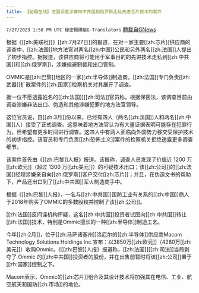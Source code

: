 ```yaml
---
title: 【秘翻在线】法国调查涉嫌向中共国和俄罗斯走私先进芯片技术的案件
---
```

`7/27/2023 1:58 PM UTC 秘密翻譯組G-Translators` [轉載自GNews](https://gnews.org/articles/1492323)

根据《[[zh:美联社]]》[[zh:7月27日]]的报道，在对一家主要[[zh:芯片]]供应商的调查中，[[zh:法国]]地方法官对两名[[zh:中国]]公民和另外两名[[zh:法国]]人提出了初步指控。据报道，该供应商将可能用于军事目的的先进技术走私到[[zh:中共国]]和[[zh:俄罗斯]]，涉嫌规避制裁和出口管制。

OMMIC是[[zh:巴黎]]地区的一家[[zh:半导体]]制造商，[[zh:法国]]专门负责[[zh:武器]]扩散案件的[[zh:国家]]检察机关对其展开了调查。

据一位不愿透露姓名的[[zh:法国]][[zh:司法]]官员称，根据保密法，该调查目前由调查涉嫌非法出口、伪造和其他涉嫌犯罪的地方法官领导。

这位官员说，自[[zh:3月]]份以来，已经有四人（两名[[zh:法国]]人和两名[[zh:中国]]人）接受了正式调查。这意味着地方法官认为有大量证据表明可能存在犯罪行为，但希望有更多时间进行调查。这四人中有两人面临向外国势力移交受保护技术的初步指控。该官员和专门负责[[zh:恐怖主义]]案件的检察机关拒绝透露更多调查细节。

该案件首先由《[[zh:巴黎]]人报》报道。该报称，调查人员发现了价值近 1200 万[[zh:欧元]]（超过 1300 万[[zh:美元]]）的可疑技术出口；该[[zh:公司]]的[[zh:法国]]经理涉嫌亲自向[[zh:俄罗斯]]客户交付[[zh:芯片]]；并且，在伪造文书的帮助下，产品还出口到了[[zh:中共国]]军火制造商手中。

根据《[[zh:巴黎]]人报》，一名与[[zh:中共国]]国防工业有关系的[[zh:中国]]商人于2018年购买了OMMIC的多数股权并控制了该[[zh:公司]]。

[[zh:法国]]反间谍机构怀疑，这名[[zh:中共国]]投资者试图向[[zh:中共国]]转让[[zh:法国]]技术，特别是Ommic擅长的一种[[zh:半导体]]制造工艺。

今年[[zh:2月]]，位于[[zh:马萨诸塞州]]洛厄尔的[[zh:半导体]]供应商Macom Technology Solutions Holdings Inc.宣布：以3850万[[zh:欧元]]（4280万[[zh:美元]]）收购Ommic。《[[zh:巴黎]]人报》报道称，[[zh:法国]][[zh:司法]]当局剥夺了 Ommic 的[[zh:中共国]]投资者的股份，并在出售前暂时将该[[zh:公司]]置于[[zh:国家]]控制之下。

Macom表示，Ommic的[[zh:芯片]]组合及其设计技术将加强其在电信、工业、航空航天和国防[[zh:市场]]的地位。
